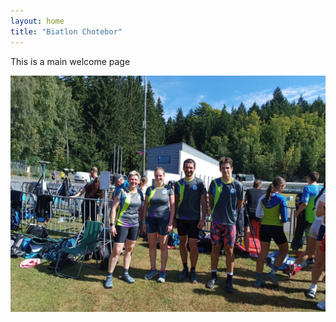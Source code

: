 ```yaml
---
layout: home
title: "Biatlon Chotebor"
---
```


This is a main welcome page

![Alt text](/assets/images/gallery/tym/jablonec2025.jpg)

